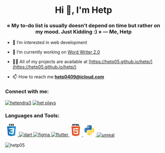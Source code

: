 <h1 align="center">Hi 👋, I'm Hetp</h1>
<h3 align="center">« My to-do list is usually doesn’t depend on time but rather on my mood. Just Kidding :) » ― Me, Hetp</h3>

- 👀 I’m interested in web development

- 🔭 I’m currently working on [Word Writer 2.0](https://github.com/Hetp05/Word-Writer)

- 👨‍💻 All of my projects are available at [https://hetp05.github.io/hetp/](https://hetp05.github.io/hetp/)

- 📫 How to reach me **hetp0409@icloud.com**

<h3 align="left">Connect with me:</h3>
<p align="left">
<a href="https://twitter.com/hetendra3" target="blank"><img align="center" src="https://raw.githubusercontent.com/rahuldkjain/github-profile-readme-generator/master/src/images/icons/Social/twitter.svg" alt="hetendra3" height="30" width="40" /></a>
<a href="https://www.youtube.com/c/het plays" target="blank"><img align="center" src="https://raw.githubusercontent.com/rahuldkjain/github-profile-readme-generator/master/src/images/icons/Social/youtube.svg" alt="het plays" height="30" width="40" /></a>
</p>

<h3 align="left">Languages and Tools:</h3>
<p align="left"> <a href="https://www.w3schools.com/css/" target="_blank" rel="noreferrer"> <img src="https://raw.githubusercontent.com/devicons/devicon/master/icons/css3/css3-original-wordmark.svg" alt="css3" width="40" height="40"/> </a> <a href="https://dart.dev" target="_blank" rel="noreferrer"> <img src="https://www.vectorlogo.zone/logos/dartlang/dartlang-icon.svg" alt="dart" width="40" height="40"/> </a> <a href="https://www.figma.com/" target="_blank" rel="noreferrer"> <img src="https://www.vectorlogo.zone/logos/figma/figma-icon.svg" alt="figma" width="40" height="40"/> </a> <a href="https://flutter.dev" target="_blank" rel="noreferrer"> <img src="https://www.vectorlogo.zone/logos/flutterio/flutterio-icon.svg" alt="flutter" width="40" height="40"/> </a> <a href="https://www.w3.org/html/" target="_blank" rel="noreferrer"> <img src="https://raw.githubusercontent.com/devicons/devicon/master/icons/html5/html5-original-wordmark.svg" alt="html5" width="40" height="40"/> </a> <a href="https://www.python.org" target="_blank" rel="noreferrer"> <img src="https://raw.githubusercontent.com/devicons/devicon/master/icons/python/python-original.svg" alt="python" width="40" height="40"/> </a> <a href="https://unrealengine.com/" target="_blank" rel="noreferrer"> <img src="https://raw.githubusercontent.com/kenangundogan/fontisto/036b7eca71aab1bef8e6a0518f7329f13ed62f6b/icons/svg/brand/unreal-engine.svg" alt="unreal" width="40" height="40" align="center"/> </a> </p>

<p><img align="center" src="https://github-readme-stats.vercel.app/api/top-langs?username=hetp05&show_icons=true&locale=en&layout=compact" alt="hetp05" /></p>


<!---
Hetp05/Hetp05 is a ✨ special ✨ repository because its `README.md` (this file) appears on your GitHub profile.
You can click the Preview link to take a look at your changes.
--->
